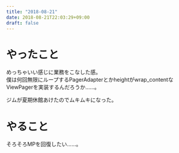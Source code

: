 ```yaml
---
title: "2018-08-21"
date: 2018-08-21T22:03:29+09:00
draft: false
---
```


# やったこと
めっちゃいい感じに業務をこなした感。  
僕は何回無限にループするPagerAdapterとかheightがwrap_contentなViewPagerを実装するんだろうか……。  
  
ジムが夏期休館あけたのでムキムキになった。  
  
# やること
そろそろMPを回復したい……。